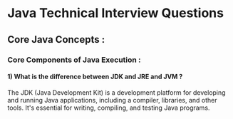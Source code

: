 # Java Technical Interview Questions

## Core Java Concepts :

### Core Components of Java Execution :

#### 1) What is the difference between JDK and JRE and JVM ?

The JDK (Java Development Kit) is a development platform for developing and running Java applications, including a compiler, libraries, and other tools. It's essential for writing, compiling, and testing Java programs.
